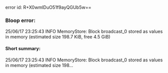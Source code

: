error id: R+X0wmlDuO51f9ayQGUb5w==
### Bloop error:

25/06/17 23:25:43 INFO MemoryStore: Block broadcast_0 stored as values in memory (estimated size 198.7 KiB, free 4.5 GiB)
#### Short summary: 

25/06/17 23:25:43 INFO MemoryStore: Block broadcast_0 stored as values in memory (estimated size 198...